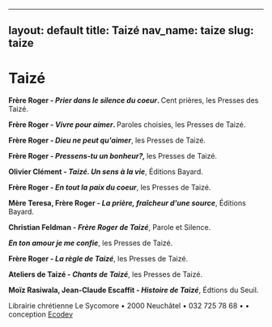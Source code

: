 
---
layout: default
title: Taizé
nav_name: taize
slug: taize
---

Taizé
=====

<span style="font-weight: bold;">Frère Roger - <span style="font-style: italic;">Prier dans le silence du coeur</span>. </span>Cent prières, les Presses des Taizé.

<span style="font-weight: bold;">Frère Roger - <span style="font-style: italic;">Vivre pour aimer</span>. </span>Paroles choisies, les Presses de Taizé.

<span style="font-weight: bold;">Frère Roger - <span style="font-style: italic;">Dieu ne peut qu'aimer</span></span>, les Presses de Taizé.

<span style="font-weight: bold;">Frère Roger - <span style="font-style: italic;">Pressens-tu un bonheur?, </span></span>les Presses de Taizé.

<span style="font-weight: bold;">Olivier Clément - <span style="font-style: italic;">Taizé. Un sens à la vie</span></span>, Éditions Bayard.

<span style="font-weight: bold;">Frère Roger - <span style="font-style: italic;">En tout la paix du coeur</span></span>, les Presses de Taizé.

<span style="font-weight: bold;">Mère Teresa, Frère Roger - <span style="font-style: italic;">La prière, fraîcheur d'une source</span></span>, Éditions Bayard.

<span style="font-weight: bold;">Christian Feldman - <span style="font-style: italic;">Frère Roger de Taizé</span></span>, Parole et Silence.

<span style="font-weight: bold;"><span style="font-style: italic;">En ton amour je me confie</span></span>, les Presses de Taizé.

<span style="font-weight: bold;">Frère Roger - <span style="font-style: italic;">La règle de Taizé</span></span>, les Presses de Taizé.

<span style="font-weight: bold;">Ateliers de Taizé - <span style="font-style: italic;">Chants de Taizé</span></span>, les Presses de Taizé.

<span style="font-weight: bold;">Moïz Rasiwala, Jean-Claude Escaffit - <span style="font-style: italic;">Histoire de Taizé</span></span>, Édtions du Seuil.

Librairie chrétienne Le Sycomore • 2000 Neuchâtel • 032 725 78 68 •
• conception [Ecodev](http://ecodev.ch)
